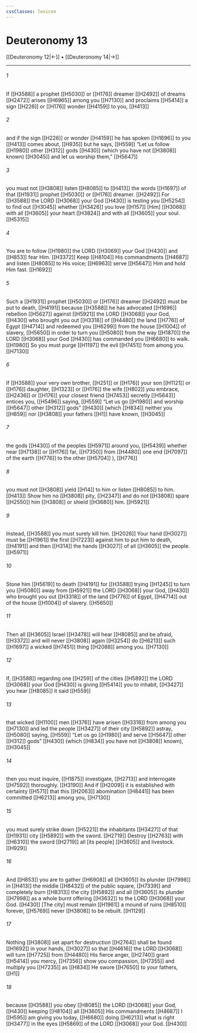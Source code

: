 ```yaml
---
cssClasses: lexicon
---
```


# Deuteronomy 13

[[Deuteronomy 12|←]] • [[Deuteronomy 14|→]]

---

###### 1
If [[H3588]] a prophet [[H5030]] or [[H176]] dreamer [[H2492]] of dreams [[H2472]] arises [[H6965]] among you [[H7130]] and proclaims [[H5414]] a sign [[H226]] or [[H176]] wonder [[H4159]] to you, [[H413]]

###### 2
and if the sign [[H226]] or wonder [[H4159]] he has spoken [[H1696]] to you [[H413]] comes about, [[H935]] but he says, [[H559]] “Let us follow [[H1980]] other [[H312]] gods [[H430]] (which you have not [[H3808]] known) [[H3045]] and let us worship them,” [[H5647]]

###### 3
you must not [[H3808]] listen [[H8085]] to [[H413]] the words [[H1697]] of that [[H1931]] prophet [[H5030]] or [[H176]] dreamer. [[H2492]] For [[H3588]] the LORD [[H3068]] your God [[H430]] is testing you [[H5254]] to find out [[H3045]] whether [[H3426]] you love [[H157]] [Him] [[H3068]] with all [[H3605]] your heart [[H3824]] and with all [[H3605]] your soul. [[H5315]]

###### 4
You are to follow [[H1980]] the LORD [[H3069]] your God [[H430]] and [[H853]] fear Him. [[H3372]] Keep [[H8104]] His commandments [[H4687]] and listen [[H8085]] to His voice; [[H6963]] serve [[H5647]] Him  and hold Him fast. [[H1692]]

###### 5
Such a [[H1931]] prophet [[H5030]] or [[H176]] dreamer [[H2492]] must be put to death, [[H4191]] because [[H3588]] he has advocated [[H1696]] rebellion [[H5627]] against [[H5921]] the LORD [[H3068]] your God, [[H430]] who brought you out [[H3318]] of [[H4480]] the land [[H776]] of Egypt [[H4714]] and redeemed you [[H6299]] from the house [[H1004]] of slavery, [[H5650]] in order to turn you [[H5080]] from the way [[H1870]] the LORD [[H3068]] your God [[H430]] has commanded you [[H6680]] to walk. [[H1980]] So you must purge [[H1197]] the evil [[H7451]] from among you. [[H7130]]

###### 6
If [[H3588]] your very own brother, [[H251]] or [[H176]] your son [[H1121]] or [[H176]] daughter, [[H1323]] or [[H176]] the wife [[H802]] you embrace, [[H2436]] or [[H176]] your closest friend [[H7453]] secretly [[H5643]] entices you, [[H5496]] saying, [[H559]] “Let us go [[H1980]] and worship [[H5647]] other [[H312]] gods” [[H430]] (which [[H834]] neither you [[H859]] nor [[H3808]] your fathers [[H1]] have known, [[H3045]]

###### 7
the gods [[H430]] of the peoples [[H5971]] around you, [[H5439]] whether near [[H7138]] or [[H176]] far, [[H7350]] from [[H4480]] one end [[H7097]] of the earth [[H776]] to the other [[H5704]] ), [[H776]]

###### 8
you must not [[H3808]] yield [[H14]] to him  or listen [[H8085]] to him. [[H413]] Show him no [[H3808]] pity, [[H2347]] and do not [[H3808]] spare [[H2550]] him [[H3808]] or shield [[H3680]] him. [[H5921]]

###### 9
Instead, [[H3588]] you must surely kill him. [[H2026]] Your hand [[H3027]] must be [[H1961]] the first [[H7223]] against him  to put him to death, [[H4191]] and then [[H314]] the hands [[H3027]] of all [[H3605]] the people. [[H5971]]

###### 10
Stone him [[H5619]] to death [[H4191]] for [[H3588]] trying [[H1245]] to turn you [[H5080]] away from [[H5921]] the LORD [[H3068]] your God, [[H430]] who brought you out [[H3318]] of the land [[H776]] of Egypt, [[H4714]] out of the house [[H1004]] of slavery. [[H5650]]

###### 11
Then all [[H3605]] Israel [[H3478]] will hear [[H8085]] and be afraid, [[H3372]] and will never [[H3808]] again [[H3254]] do [[H6213]] such [[H1697]] a wicked [[H7451]] thing [[H2088]] among you. [[H7130]]

###### 12
If, [[H3588]] regarding one [[H259]] of the cities [[H5892]] the LORD [[H3068]] your God [[H430]] is giving [[H5414]] you  to inhabit, [[H3427]] you hear [[H8085]] it said [[H559]]

###### 13
that wicked [[H1100]] men [[H376]] have arisen [[H3318]] from among you [[H7130]] and led the people [[H3427]] of their city [[H5892]] astray, [[H5080]] saying, [[H559]] “Let us go [[H1980]] and serve [[H5647]] other [[H312]] gods” [[H430]] (which [[H834]] you have not [[H3808]] known), [[H3045]]

###### 14
then you must inquire, [[H1875]] investigate, [[H2713]] and interrogate [[H7592]] thoroughly. [[H3190]] And if [[H2009]] it is established with certainty [[H571]] that this [[H2063]] abomination [[H8441]] has been committed [[H6213]] among you, [[H7130]]

###### 15
you must surely strike down [[H5221]] the inhabitants [[H3427]] of that [[H1931]] city [[H5892]] with the sword. [[H2719]] Destroy [[H2763]] with [[H6310]] the sword [[H2719]] all [its people] [[H3605]] and livestock. [[H929]]

###### 16
And [[H853]] you are to gather [[H6908]] all [[H3605]] its plunder [[H7998]] in [[H413]] the middle [[H8432]] of the public square, [[H7339]] and completely burn [[H8313]] the city [[H5892]] and all [[H3605]] its plunder [[H7998]] as a whole burnt offering [[H3632]] to the LORD [[H3068]] your God. [[H430]] [The city] must remain [[H1961]] a mound of ruins [[H8510]] forever, [[H5769]] never [[H3808]] to be rebuilt. [[H1129]]

###### 17
Nothing [[H3808]] set apart for destruction [[H2764]] shall be found [[H1692]] in your hands, [[H3027]] so that [[H4616]] the LORD [[H3068]] will turn [[H7725]] from [[H4480]] His fierce anger, [[H2740]] grant [[H5414]] you mercy, [[H7356]] show you compassion, [[H7355]] and multiply you [[H7235]] as [[H834]] He swore [[H7650]] to your fathers, [[H1]]

###### 18
because [[H3588]] you obey [[H8085]] the LORD [[H3068]] your God, [[H430]] keeping [[H8104]] all [[H3605]] His commandments [[H4687]] I [[H595]] am giving you today, [[H6680]] doing [[H6213]] what is right [[H3477]] in the eyes [[H5869]] of the LORD [[H3068]] your God. [[H430]]

